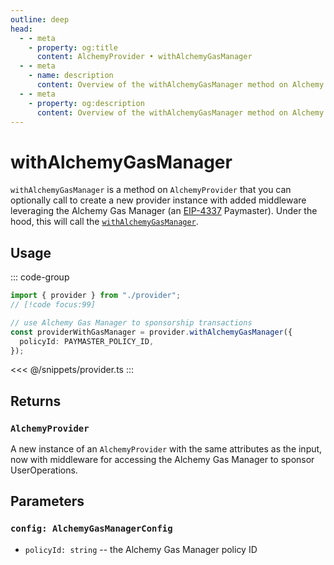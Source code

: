```yaml
---
outline: deep
head:
  - - meta
    - property: og:title
      content: AlchemyProvider • withAlchemyGasManager
  - - meta
    - name: description
      content: Overview of the withAlchemyGasManager method on Alchemy Provider in aa-alchemy
  - - meta
    - property: og:description
      content: Overview of the withAlchemyGasManager method on Alchemy Provider in aa-alchemy
---
```


# withAlchemyGasManager

`withAlchemyGasManager` is a method on `AlchemyProvider` that you can optionally call to create a new provider instance with added middleware leveraging the Alchemy Gas Manager (an [EIP-4337](https://eips.ethereum.org/EIPS/eip-4337) Paymaster). Under the hood, this will call the [`withAlchemyGasManager`](/packages/aa-alchemy/middleware/withAlchemyGasManager.ts).

## Usage

::: code-group

```ts [example.ts]
import { provider } from "./provider";
// [!code focus:99]

// use Alchemy Gas Manager to sponsorship transactions
const providerWithGasManager = provider.withAlchemyGasManager({
  policyId: PAYMASTER_POLICY_ID,
});
```

<<< @/snippets/provider.ts
:::

## Returns

### `AlchemyProvider`

A new instance of an `AlchemyProvider` with the same attributes as the input, now with middleware for accessing the Alchemy Gas Manager to sponsor UserOperations.

## Parameters

### `config: AlchemyGasManagerConfig`

- `policyId: string` -- the Alchemy Gas Manager policy ID
